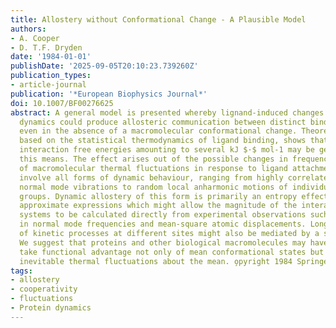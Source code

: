 ```yaml
---
title: Allostery without Conformational Change - A Plausible Model
authors:
- A. Cooper
- D. T.F. Dryden
date: '1984-01-01'
publishDate: '2025-09-05T20:10:23.739260Z'
publication_types:
- article-journal
publication: '*European Biophysics Journal*'
doi: 10.1007/BF00276625
abstract: A general model is presented whereby lignand-induced changes in protein
  dynamics could produce allosteric communication between distinct binding sites,
  even in the absence of a macromolecular conformational change. Theoretical analysis,
  based on the statistical thermodynamics of ligand binding, shows that cooperative
  interaction free energies amounting to several kJ $·$ mol-1 may be generated by
  this means. The effect arises out of the possible changes in frequencies and amplitudes
  of macromolecular thermal fluctuations in response to ligand attachment, and can
  involve all forms of dynamic behaviour, ranging from highly correlated, low-frequency
  normal mode vibrations to random local anharmonic motions of individual atoms or
  groups. Dynamic allostery of this form is primarily an entropy effect, and we derive
  approximate expressions which might allow the magnitude of the interaction in real
  systems to be calculated directly from experimental observations such as changes
  in normal mode frequencies and mean-square atomic displacements. Long-range influence
  of kinetic processes at different sites might also be mediated by a similar mechanism.
  We suggest that proteins and other biological macromolecules may have evolved to
  take functional advantage not only of mean conformational states but also of the
  inevitable thermal fluctuations about the mean. o̧pyright 1984 Springer-Verlag.
tags:
- allostery
- cooperativity
- fluctuations
- Protein dynamics
---
```

